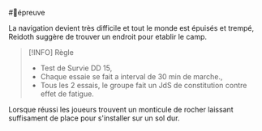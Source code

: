 #🎲épreuve

La navigation devient très difficile et tout le monde est épuisés et trempé, Reidoth suggère de trouver un endroit pour etablir le camp.


>[!INFO] Règle
 > - Test de Survie DD 15,
 > - Chaque essaie se fait a interval de 30 min de marche.,
 >  - Tous les 2 essais, le groupe fait un JdS de constitution contre effet de fatigue.
  
  Lorsque réussi les joueurs trouvent un monticule de rocher laissant suffisament de place pour s'installer sur un sol dur.  